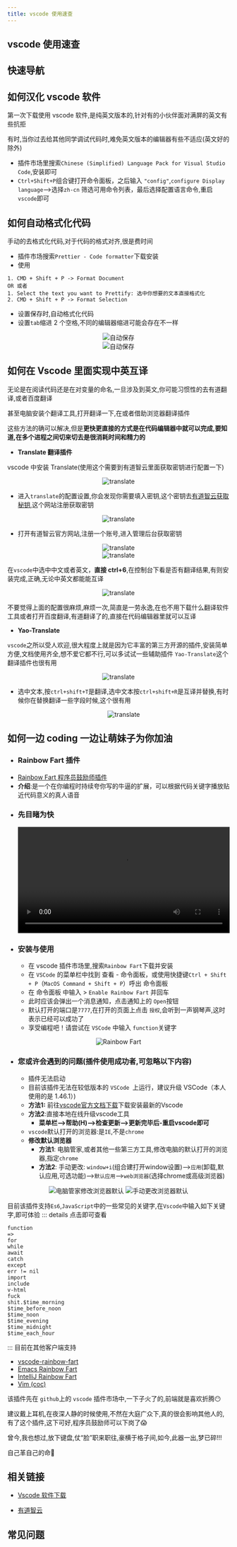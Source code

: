 ```yaml
---
title: vscode 使用速查
---
```


## vscode 使用速查

## 快速导航

<TOC />

## 如何汉化 vscode 软件

第一次下载使用 vscode 软件,是纯英文版本的,针对有的小伙伴面对满屏的英文有些抗拒

有时,当你过去给其他同学调试代码时,难免英文版本的编辑器有些不适应(英文好的除外)

- 插件市场里搜索`Chinese (Simplified) Language Pack for Visual Studio Code`,安装即可
- `Ctrl+Shift+P`组合键打开命令面板，之后输入 `"config"`,`configure Display language`-->选择`zh-cn` 筛选可用命令列表，最后选择配置语言命令,重启`vscode`即可

## 如何自动格式化代码

手动的去格式化代码,对于代码的格式对齐,很是费时间

- 插件市场搜索`Prettier - Code formatter`下载安装
- 使用

```
1. CMD + Shift + P -> Format Document
OR 或者
1. Select the text you want to Prettify: 选中你想要的文本直接格式化
2. CMD + Shift + P -> Format Selection
```

- 设置保存时,自动格式化代码
- 设置`tab`缩进 2 个空格,不同的编辑器缩进可能会存在不一样

<div align="center">
   <div>
   <img class="medium-zoom lazy"  loading="lazy"  src="../images/tools-article-imgs/vscode-guide/auto-format-file.png" alt="自动保存" />
   </div>
   <div>
     <img class="medium-zoom lazy"  loading="lazy"  src="../images/tools-article-imgs/vscode-guide/set-tab.png" alt="自动保存" />
   </div>
</div>

## 如何在 Vscode 里面实现中英互译

无论是在阅读代码还是在对变量的命名,一旦涉及到英文,你可能习惯性的去有道翻译,或者百度翻译

甚至电脑安装个翻译工具,打开翻译一下,在或者借助浏览器翻译插件

这些方法的确可以解决,但是**更快更直接的方式是在代码编辑器中就可以完成,要知道,在多个进程之间切来切去是很消耗时间和精力的**

- **Translate 翻译插件**

vscode 中安装 Translate(使用这个需要到有道智云里面获取密钥进行配置一下)

<div align="center">
   <div>
   <img class="medium-zoom lazy"  loading="lazy"  src="../images/tools-article-imgs/vscode-guide/translate01.jpg" alt="translate" />
   </div>
</div>

- 进入`translate`的配置设置,你会发现你需要填入密钥,这个密钥去[有道智云获取秘钥](http://ai.youdao.com),这个网站注册获取密钥

<div align="center">
   <div>
   <img class="medium-zoom lazy"  loading="lazy"  src="../images/tools-article-imgs/vscode-guide/translate02.jpg" alt="translate" />
   </div>
</div>

- 打开有道智云官方网站,注册一个账号,进入管理后台获取密钥

<div align="center">
   <div>
   <img class="medium-zoom lazy"  loading="lazy"  src="../images/tools-article-imgs/vscode-guide/translate03.jpg" alt="translate" />
   </div>
   <div>
   <img class="medium-zoom lazy"  loading="lazy"  src="../images/tools-article-imgs/vscode-guide/translate04.jpg" alt="translate" />
   </div>
</div>

在`vscode`中选中中文或者英文，**直接 ctrl+6**,在控制台下看是否有翻译结果,有则安装完成,正确,无论中英文都能能互译

<div align="center">
   <div>
   <img class="medium-zoom lazy"  loading="lazy"  src="../images/tools-article-imgs/vscode-guide/translate.gif" alt="translate" />
   </div>
</div>

不要觉得上面的配置很麻烦,麻烦一次,简直是一劳永逸,在也不用下载什么翻译软件工具或者打开百度翻译,有道翻译了的,直接在代码编辑器里就可以互译

- **Yao-Translate**

`vscode`之所以受人欢迎,很大程度上就是因为它丰富的第三方开源的插件,安装简单方便,文档使用齐全,想不爱它都不行,可以多试试一些辅助插件
`Yao-Translate`这个翻译插件也很有用

<div align="center">
   <div>
   <img class="medium-zoom lazy"  loading="lazy"  src="../images/tools-article-imgs/vscode-guide/Youdao01.jpg" alt="translate" />
   </div>
</div>

- 选中文本,按`ctrl+shift+T`是翻译,选中文本按`ctrl+shift+R`是互译并替换,有时候你在替换翻译一些字段时候,这个很有用

  <div align="center">
     <div>
     <img class="medium-zoom lazy"  loading="lazy"  src="../images/tools-article-imgs/vscode-guide/youdao.gif" alt="translate" />
     </div>
  </div>

## 如何一边 coding 一边让萌妹子为你加油

- ### Rainbow Fart 插件

* [Rainbow Fart 程序员鼓励师插件](https://saekiraku.github.io/vscode-rainbow-fart/#/zh/)
* **介绍**:是一个在你编程时持续夸你写的牛逼的扩展，可以根据代码关键字播放贴近代码意义的真人语音

- ### 先目睹为快
  <p>
   <video src="https://saekiraku.oss-cn-beijing.aliyuncs.com/github/vscode-rainbow-fart/showoff-1.mp4" controls="controls" width="100%"></video>
  </p>
- ### 安装与使用
  - 在 vscode 插件市场里,搜索`Rainbow Fart`下载并安装
  - 在 `VSCode` 的菜单栏中找到 查看 - 命令面板，或使用快捷键`Ctrl + Shift + P`（`MacOS Command + Shift + P`）呼出 命令面板
  - 在 命令面板 中输入 > `Enable Rainbow Fart` 并回车
  - 此时应该会弹出一个消息通知，点击通知上的 `Open`按钮
  - 默认打开的端口是`7777`,在打开的页面上点击 `授权`,会听到一声钢琴声,这时表示已经可以成功了
  - 享受编程吧！请尝试在 `VSCode` 中输入 `function`关键字

<div align="center">
  <img class="medium-zoom lazy" loading="lazy" src="../images/tools-article-imgs/vscode-guide/rainbow-fart.png" alt="Rainbow Fart" />
  </div>
  
 * ### 您或许会遇到的问题(插件使用成功者,可忽略以下内容)
      * 插件无法启动
      * 目前该插件无法在较低版本的 `VSCode `上运行，建议升级 VSCode（本人使用的是 1.46.1）)
      * **方法1:** 前往[vscode官方文档下载](https://code.visualstudio.com/docs#vscode)下载安装最新的Vscode
      * **方法2**:直接本地在线升级vscode工具
          * **菜单栏-->帮助(H)-->检查更新-->更新完毕后-重启vscode即可**
    * `vscode`默认打开的浏览器:是`IE`,不是`chrome`
    * **修改默认浏览器**
        * **方法1**: 电脑管家,或者其他一些第三方工具,修改电脑的默认打开的浏览器,指定`chrome`
        * **方法2**: 手动更改: `window+i`(组合建打开window设置)-->`应用`(卸载,默认应用,可选功能)-->`默认应用`-->`web浏览器`(选择chrome或高级浏览器)

  <div align="center">
  <img class="medium-zoom lazy" loading="lazy" src="../images/tools-article-imgs/vscode-guide/point-chrome.png" alt="电脑管家修改浏览器默认" />
   <img class="medium-zoom lazy" loading="lazy" src="../images/tools-article-imgs/vscode-guide/remove-browser.png" alt="手动更改浏览器默认" />
  </div>

目前该插件支持`Es6`,`JavaScript`中的一些常见的关键字,在`Vscode`中输入如下关键字,即可体验
::: details 点击即可查看

```
function
=>
for
while
await
catch
except
err != nil
import
include
v-html
fuck
shit.$time_morning
$time_before_noon
$time_noon
$time_evening
$time_midnight
$time_each_hour
```

:::
目前在其他客户端支持

- [vscode-rainbow-fart](https://github.com/SaekiRaku/vscode-rainbow-fart)
- [Emacs Rainbow Fart](https://github.com/stardiviner/emacs-rainbow-fart)
- [IntelliJ Rainbow Fart ](https://github.com/izhangzhihao/intellij-rainbow-fart)
- [Vim (coc)](https://github.com/iamcco/coc-rainbow-fart)

该插件先在 `github`上的 `vscode` 插件市场中,一下子火了的,前端就是喜欢折腾:no_mouth:

建议戴上耳机,在夜深人静的时候使用,不然在大庭广众下,真的很会影响其他人的,有了这个插件,这下可好,程序员鼓励师可以下岗了:scream:

曾今,我也想过,放下键盘,仗“脸”职来职往,豪横于格子间,如今,此器一出,梦已碎!!!

自己革自己的命:triumph:

## 相关链接

- [Vscode 软件下载](https://code.visualstudio.com/)

* [有道智云](http://ai.youdao.com/)

## 常见问题

<div align="right">
  <ShareLink />
</div>
<div align="center">
  <DaShang />
</div>
